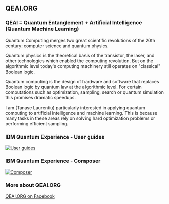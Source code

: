 
## QEAI.ORG

### QEAI = Quantum Entanglement + Artificial Intelligence (Quantum Machine Learning)

Quantum Computing merges two great scientific revolutions of the 20th century: computer science and quantum physics.

Quantum physics is the theoretical basis of the transistor, the laser, and other technologies which enabled the computing revolution. But on the algorithmic level today's computing machinery still operates on "classical" Boolean logic.

Quantum computing is the design of hardware and software that replaces Boolean logic by quantum law at the algorithmic level. For certain computations such as optimization, sampling, search or quantum simulation this promises dramatic speedups.

I am (Tanase Laurentiu) particularly interested in applying quantum computing to artificial intelligence and machine learning. This is because many tasks in these areas rely on solving hard optimization problems or performing efficient sampling.

### IBM Quantum Experience - User guides

[![User guides](https://i.imgur.com/627hlnM.gif)](https://github.com/QISKit/ibmqx-user-guides)

### IBM Quantum Experience - Composer

[![Composer](https://i.imgur.com/mYVFeq1.jpg)](https://quantumexperience.ng.bluemix.net/qx/editor)

### More about QEAI.ORG

[QEAI.ORG on Facebook](http://www.facebook.com/qeai.org)
